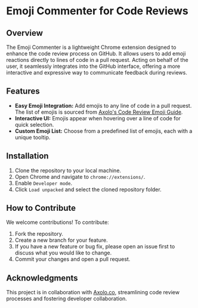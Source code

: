 # Emoji Commenter for Code Reviews

## Overview

The Emoji Commenter is a lightweight Chrome extension designed to enhance the code review process on GitHub. It allows users to add emoji reactions directly to lines of code in a pull request. Acting on behalf of the user, it seamlessly integrates into the GitHub interface, offering a more interactive and expressive way to communicate feedback during reviews.

## Features

- **Easy Emoji Integration:** Add emojis to any line of code in a pull request. The list of emojis is sourced from [Axolo's Code Review Emoji Guide](https://github.com/axolo-co/developer-resources/tree/main/code-review-emoji-guide).
- **Interactive UI:** Emojis appear when hovering over a line of code for quick selection.
- **Custom Emoji List:** Choose from a predefined list of emojis, each with a unique tooltip.

## Installation

1. Clone the repository to your local machine.
2. Open Chrome and navigate to `chrome://extensions/`.
3. Enable `Developer mode`.
4. Click `Load unpacked` and select the cloned repository folder.

## How to Contribute

We welcome contributions! To contribute:

1. Fork the repository.
2. Create a new branch for your feature.
3. If you have a new feature or bug fix, please open an issue first to discuss what you would like to change.
4. Commit your changes and open a pull request.

## Acknowledgments

This project is in collaboration with [Axolo.co](https://axolo.co), streamlining code review processes and fostering developer collaboration.


